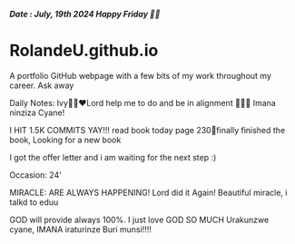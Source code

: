 ***Date : July, 19th 2024 Happy Friday 🫶🏾***
# RolandeU.github.io
 
A portfolio GitHub webpage with a few bits of my work throughout my career. Ask away

Daily Notes:
Ivy🙌🏽❤️Lord help me to do and be in alignment  💚🙏🏾 Imana ninziza Cyane!

I HIT 1.5K COMMITS YAY!!!
read book today page 230💚finally finished the book, Looking for a new book

I got the offer letter and i am waiting for the next step :)

Occasion: 24'


MIRACLE: ARE ALWAYS HAPPENING!
Lord did it Again! Beautiful miracle, i talkd to eduu

GOD will provide always 100%. I just love GOD SO MUCH
Urakunzwe cyane, IMANA iraturinze Buri munsi!!!!






